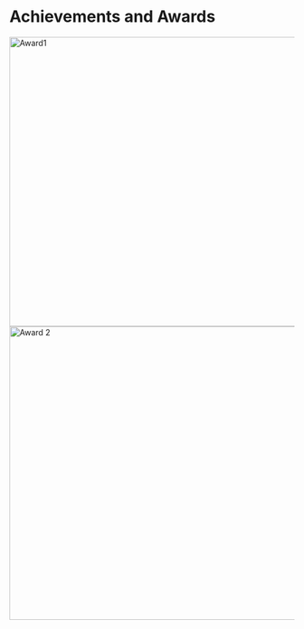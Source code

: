 # Achievements and Awards

<img width="511" alt="Award1" src="https://github.com/AnkitKr0711/Achievements/assets/111516810/900891ec-51b3-4e4c-929c-00f0aee519b1">

<img width="518" alt="Award 2" src="https://github.com/AnkitKr0711/Achievements/assets/111516810/6838e8f8-04c6-461b-9af3-6981c572dc4b">
